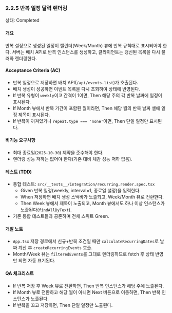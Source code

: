 ### 2.2.5 반복 일정 달력 렌더링

상태: Completed

#### 개요

반복 설정으로 생성된 일정이 캘린더(Week/Month) 뷰에 반복 규칙대로 표시되어야 한다. 서버는 배치 API로 반복 인스턴스를 생성하고, 클라이언트는 갱신된 목록을 다시 불러와 렌더링한다.

#### Acceptance Criteria (AC)

- 반복 일정으로 저장하면 배치 API(`/api/events-list`)가 호출된다.
- 배치 생성이 성공하면 이벤트 목록을 다시 조회하여 상태에 반영된다.
- If 반복 유형이 `weekly`이고 간격이 1이면, Then 해당 주의 각 반복 날짜에 일정이 표시된다.
- If Month 뷰에서 반복 기간이 포함된 월이라면, Then 해당 월의 반복 날짜 셀에 일정 제목이 표시된다.
- If 반복이 꺼져있거나 `repeat.type === 'none'`이면, Then 단일 일정만 표시된다.

#### 비기능 요구사항

- 최대 종료일(`2025-10-30`) 제약을 준수해야 한다.
- 렌더링 성능 저하는 없어야 한다(기존 대비 체감 성능 저하 없음).

#### 테스트 (TDD)

- 통합 테스트: `src/__tests__/integration/recurring.render.spec.tsx`
  - Given 반복 일정(weekly, interval=1, 종료일 설정)을 입력한다.
  - When 저장하면 배치 생성 스낵바가 노출되고, Week/Month 뷰로 전환한다.
  - Then Week 뷰에서 제목이 노출되고, Month 뷰에서도 하나 이상 인스턴스가 노출된다(`findAllByText`).
- 기존 통합 테스트들과 공존하며 전체 스위트 Green.

#### 개발 노트

- `App.tsx` 저장 경로에서 신규+반복 조건일 때만 `calculateRecurringDates`로 날짜 계산 후 `createRecurringEvents` 호출.
- Month/Week 뷰는 `filteredEvents`를 그대로 렌더링하므로 fetch 후 상태 반영만 되면 자동 표기된다.

#### QA 체크리스트

- If 반복 저장 후 Week 뷰로 전환하면, Then 반복 인스턴스가 해당 주에 노출된다.
- If Month 뷰로 전환하고 해당 월이 아니면 Next 버튼으로 이동하면, Then 반복 인스턴스가 노출된다.
- If 반복을 끄고 저장하면, Then 단일 일정만 노출된다.
